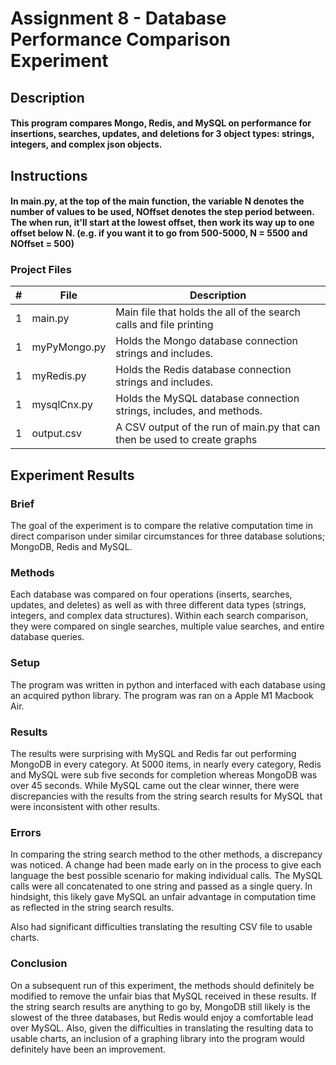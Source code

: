 # Assignment 8 - Database Performance Comparison Experiment

## Description
#### This program compares Mongo, Redis, and MySQL on performance for insertions, searches, updates, and deletions for 3 object types: strings, integers, and complex json objects.

## Instructions
#### In main.py, at the top of the main function, the variable N denotes the number of values to be used, NOffset denotes the step period between. The when run, it'll start at the lowest offset, then work its way up to one offset below N. (e.g. if you want it to go from 500-5000, N = 5500 and NOffset = 500)

### Project Files
|   #   | File            | Description                                                              |
| :---: | --------------- | -------------------------------------------------------------------------|
|   1   | main.py         | Main file that holds the all of the search calls and file printing       |
|   1   | myPyMongo.py    | Holds the Mongo database connection strings and includes.                |
|   1   | myRedis.py      | Holds the Redis database connection strings and includes.                |
|   1   | mysqlCnx.py     | Holds the MySQL database connection strings, includes, and methods.      |
|   1   | output.csv      | A CSV output of the run of main.py that can then be used to create graphs|

## Experiment Results
### Brief
The goal of the experiment is to compare the relative computation time in direct comparison under similar circumstances for three database solutions; MongoDB, Redis and MySQL. 
### Methods
Each database was compared on four operations (inserts, searches, updates, and deletes) as well as with three different data types (strings, integers, and complex data structures). Within each search comparison, they were compared on single searches, multiple value searches, and entire database queries.
### Setup
The program was written in python and interfaced with each database using an acquired python library. The program was ran on a Apple M1 Macbook Air.
### Results
The results were surprising with MySQL and Redis far out performing MongoDB in every category. At 5000 items, in nearly every category, Redis and MySQL were sub five seconds for completion whereas MongoDB was over 45 seconds. While MySQL came out the clear winner, there were discrepancies with the results from the string search results for MySQL that were inconsistent with other results.
### Errors
In comparing the string search method to the other methods, a discrepancy was noticed. A change had been made early on in the process to give each language the best possible scenario for making individual calls. The MySQL calls were all concatenated to one string and passed as a single query. In hindsight, this likely gave MySQL an unfair advantage in computation time as reflected in the string search results.

Also had significant difficulties translating the resulting CSV file to usable charts.
### Conclusion
On a subsequent run of this experiment, the methods should definitely be modified to remove the unfair bias that MySQL received in these results. If the string search results are anything to go by, MongoDB still likely is the slowest of the three databases, but Redis would enjoy a comfortable lead over MySQL. Also, given the difficulties in translating the resulting data to usable charts, an inclusion of a graphing library into the program would definitely have been an improvement.

